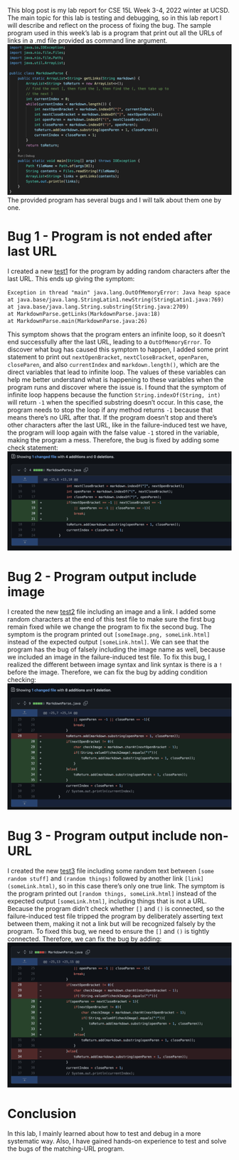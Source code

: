 This blog post is my lab report for CSE 15L Week 3-4, 2022 winter at UCSD. The main topic for this lab is testing and debugging, so in this lab report I will describe and reflect on the process of fixing the bug. The sample program used in this week’s lab is a program that print out all the URLs of links in a .md file provided as command line argument.
![Image](2-1.png)
The provided program has several bugs and I will talk about them one by one.
# Bug 1 - Program is not ended after last URL
I created a new [test1](https://github.com/QijunHuMary/markdown-parse/blob/main/test1.md?plain=1) for the program by adding random characters after the last URL. This ends up giving the symptom:
```
Exception in thread "main" java.lang.OutOfMemoryError: Java heap space
at java.base/java.lang.StringLatin1.newString(StringLatin1.java:769)
at java.base/java.lang.String.substring(String.java:2709)
at MarkdownParse.getLinks(MarkdownParse.java:18)
at MarkdownParse.main(MarkdownParse.java:26)
```
This symptom shows that the program enters an infinite loop, so it doesn’t end successfully after the last URL, leading to a `OutOfMemoryError`. To discover what bug has caused this symptom to happen, I added some print statement to print out `nextOpenBracket`, `nextCloseBracket`, `openParen`, `closeParen`, and also `currentIndex` and `markdown.length()`, which are the direct variables that lead to infinite loop. The values of these variables can help me better understand what is happening to these variables when the program runs and discover where the issue is. I found that the symptom of infinite loop happens because the function `String.indexOf(String, int)` will return `-1` when the specified substring doesn’t occur. In this case, the program needs to stop the loop if any method returns `-1` because that means there’s no URL after that. If the program doesn’t stop and there’s other characters after the last URL, like in the failure-induced test we have, the program will loop again with the false value `-1` stored in the variable, making the program a mess. Therefore, the bug is fixed by adding some check statement:
![Image](2-2.png)
# Bug 2 - Program output include image
I created the new [test2](https://github.com/QijunHuMary/markdown-parse/blob/main/test2.md?plain=1) file including an image and a link. I added some random characters at the end of this test file to make sure the first bug remain fixed while we change the program to fix the second bug. The symptom is the program printed out `[someImage.png, someLink.html]` instead of the expected output `[someLink.html]`. We can see that the program has the bug of falsely including the image name as well, because we included an image in the failure-induced test file. To fix this bug, I realized the different between image syntax and link syntax is there is a `!` before the image. Therefore, we can fix the bug by adding condition checking:
![Image](2-3.png)
# Bug 3 - Program output include non-URL
I created the new [test3](https://github.com/QijunHuMary/markdown-parse/blob/main/test3.md?plain=1) file including some random text between `[some random stuff]` and `(random things)` followed by another link `[link](someLink.html)`, so in this case there’s only one true link. The symptom is the program printed out `[random things, someLink.html]` instead of the expected output `[someLink.html]`, including things that is not a URL. Because the program didn’t check whether `[]` and `()` is connected, so the failure-induced test file tripped the program by deliberately asserting text between them, making it not a link but will be recognized falsely by the program. To fixed this bug, we need to ensure the `[]` and `()` is tightly connected. Therefore, we can fix the bug by adding:
![Image](2-4.png)
# Conclusion
In this lab, I mainly learned about how to test and debug in a more systematic way. Also, I have gained hands-on experience to test and solve the bugs of the matching-URL program.
